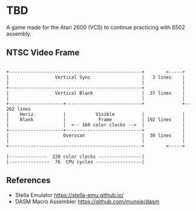 # TBD

A game made for the Atari 2600 (VCS) to continue practicing with 6502 assembly.



## NTSC Video Frame
```

+-------------------------------------------------+        <-----+
|                 Vertical Sync                   |   3 lines    |
|                                                 |              |
+-------------------------------------------------+              |
|                 Vertical Blank                  |  37 lines    |
|                                                 |              |
+--------------------+----------------------------+              +-- 262 lines
|    Horiz.          |           Visible          |              |
|    Blank           |            Frame           | 192 lines    |
|                    |  <-- 160 color clocks -->  |              |
+--------------------+----------------------------+              |
|                    Overscan                     |  30 lines    |
|                                                 |              |
+-------------------------------------------------+        <-----+

|--------------  228 color clocks ----------------|
|---------------  76  CPU cycles -----------------|

```



## References
* Stella Emulator https://stella-emu.github.io/
* DASM Macro Assembler https://github.com/munsie/dasm
